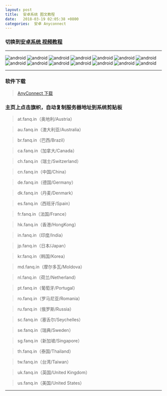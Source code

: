 ```yaml
---
layout: post
title:  安卓系统 图文教程
date:   2018-03-19 02:05:38 +0800
categories:  安卓 Anyconnect
---
```


### 切换到[安卓系统 **视频教程**](/2018/03/android/ "Android")

****

![android](/assets/images/android/android1.png "Android")
![android](/assets/images/android/android2.png "Android")
![android](/assets/images/android/android3.png "Android")
![android](/assets/images/android/android4.png "Android")
![android](/assets/images/android/android5.png "Android")
![android](/assets/images/android/android6.png "Android")
![android](/assets/images/android/android7.png "Android")
![android](/assets/images/android/android8.png "Android")
![android](/assets/images/android/android11.png "Android")
![android](/assets/images/android/android13.png "Android")
![android](/assets/images/android/android14.png "Android")
![android](/assets/images/android/android15.png "Android")
![android](/assets/images/android/android16.png "Android")
![android](/assets/images/android/android17.png "Android")

****

### 软件下载

>[AnyConnect 下载](/files/android.apk)

### 主页上点击旗帜，自动复制服务器地址到系统剪贴板

>at.fanq.in（奥地利/Austria）

>au.fanq.in（澳大利亚/Australia）

>br.fanq.in（巴西/Brazil）
 
>ca.fanq.in（加拿大/Canada）

>ch.fanq.in（瑞士/Switzerland）

>cn.fanq.in（中国/China）

>de.fanq.in（德国/Germany）

>dk.fanq.in（丹麦/Denmark）

>es.fanq.in（西班牙/Spain）

>fr.fanq.in（法国/France）

>hk.fanq.in（香港/HongKong）

>in.fanq.in（印度/India）

>jp.fanq.in（日本/Japan）

>kr.fanq.in（韩国/Korea）

>md.fanq.in（摩尔多瓦/Moldova）

>nl.fanq.in（荷兰/Netherland）

>pt.fanq.in（葡萄牙/Portugal）

>ro.fanq.in（罗马尼亚/Romania）

>ru.fanq.in（俄罗斯/Russia）

>sc.fanq.in（塞舌尔/Seychelles）

>se.fanq.in（瑞典/Sweden）

>sg.fanq.in（新加坡/Singapore）

>th.fanq.in（泰国/Thailand）

>tw.fanq.in（台湾/Taiwan）

>uk.fanq.in（英国/United Kingdom）

>us.fanq.in（美国/United States）

****
